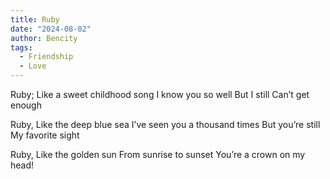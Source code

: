 ```yaml
---
title: Ruby
date: "2024-08-02"
author: Bencity
tags:
  - Friendship
  - Love
---
```


Ruby;
Like a sweet childhood song
I know you so well
But I still
Can’t get enough

Ruby,
Like the deep blue sea
I’ve seen you a thousand times
But you’re still
My favorite sight

Ruby,
Like the golden sun
From sunrise to sunset
You’re a crown on my head!
